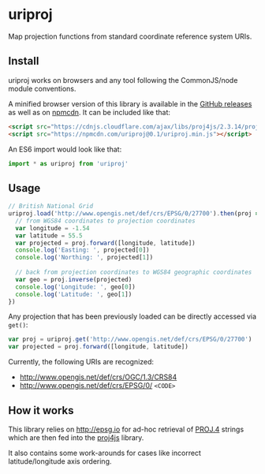 # uriproj

Map projection functions from standard coordinate reference system URIs.

## Install

uriproj works on browsers and any tool following the CommonJS/node module conventions.

A minified browser version of this library is available in the [GitHub releases](https://github.com/reading-escience-centre/uriproj/releases) as well as on  [npmcdn](https://npmcdn.com/uriproj/). It can be included like that:
```html
<script src="https://cdnjs.cloudflare.com/ajax/libs/proj4js/2.3.14/proj4.js"></script>
<script src="https://npmcdn.com/uriproj@0.1/uriproj.min.js"></script>
```

An ES6 import would look like that:
```js
import * as uriproj from 'uriproj'
```

## Usage

```js
// British National Grid
uriproj.load('http://www.opengis.net/def/crs/EPSG/0/27700').then(proj => {
  // from WGS84 coordinates to projection coordinates
  var longitude = -1.54
  var latitude = 55.5  
  var projected = proj.forward([longitude, latitude])
  console.log('Easting: ', projected[0])
  console.log('Northing: ', projected[1])
  
  // back from projection coordinates to WGS84 geographic coordinates
  var geo = proj.inverse(projected)
  console.log('Longitude: ', geo[0])
  console.log('Latitude: ', geo[1])
})
```

Any projection that has been previously loaded can be directly accessed via `get()`:
```js
var proj = uriproj.get('http://www.opengis.net/def/crs/EPSG/0/27700')
var projected = proj.forward([longitude, latitude])
```

Currently, the following URIs are recognized:

- http://www.opengis.net/def/crs/OGC/1.3/CRS84
- http://www.opengis.net/def/crs/EPSG/0/ `<CODE>`

## How it works

This library relies on http://epsg.io for ad-hoc retrieval of [PROJ.4](https://github.com/OSGeo/proj.4) strings which are then fed into the [proj4js](http://proj4js.org/) library.

It also contains some work-arounds for cases like incorrect latitude/longitude axis ordering.
